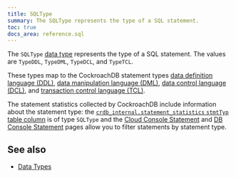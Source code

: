 ```yaml
---
title: SQLType
summary: The SQLType represents the type of a SQL statement.
toc: true
docs_area: reference.sql
---
```


The `SQLType` [data type](data-types.html) represents the type of a SQL statement. The values are `TypeDDL`, `TypeDML`, `TypeDCL`, and `TypeTCL`.

These types map to the CockroachDB statement types [data definition language (DDL)](sql-statements.html#data-definition-statements), [data manipulation language (DML)](sql-statements.html#data-manipulation-statements), [data control language (DCL)](sql-statements.html#data-control-statements), and [transaction control language (TCL)](sql-statements.html#transaction-control-statements).

The statement statistics collected by CockroachDB include information about the statement type: the [`crdb_internal.statement_statistics` `stmtTyp` table column](crdb-internal.html#metadata-column) is of type `SQLType` and the [Cloud Console Statement](../cockroachcloud/statements-page.html#filter) and [DB Console Statement](ui-statements-page.html#filter) pages allow you to filter statements by statement type.

## See also

- [Data Types](data-types.html)
